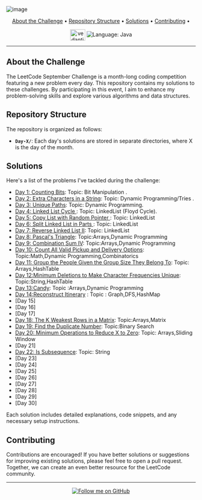 
  ![image](https://github.com/VedantiBhoyar/September2023_Leetcode_Challenge/assets/71519458/cd0f6afd-3a46-4fc5-ac93-c473623d51fa)



<p align="center">
  <a href="#about-the-challenge">About the Challenge</a> •
  <a href="#repository-structure">Repository Structure</a> •
  <a href="#solutions">Solutions</a> •
  <a href="#contributing">Contributing</a> •
</p>

<div align="center">
   <a href="https://www.leetcode.com/vedantibhoyar" target="blank"><img align="center" src="https://raw.githubusercontent.com/rahuldkjain/github-profile-readme-generator/master/src/images/icons/Social/leet-code.svg" alt="vedantibhoyar" height="30" width="40" /></a>
  <img src="https://img.shields.io/badge/Language-Java-orange" alt="Language: Java">
</div>


---

## About the Challenge

The LeetCode September Challenge is a month-long coding competition featuring a new problem every day. This repository contains my solutions to these challenges. By participating in this event, I aim to enhance my problem-solving skills and explore various algorithms and data structures.

## Repository Structure

The repository is organized as follows:

- **`Day-X/`**: Each day's solutions are stored in separate directories, where X is the day of the month.

## Solutions

Here's a list of the problems I've tackled during the challenge:

- [Day 1: Counting Bits](Day1/): Topic: Bit Manipulation .
- [Day 2: Extra Characters in a String](Day2/): Topic: Dynamic Programming/Tries .
- [Day 3: Unique Paths](Day3/): Topic: Dynamic Programming.
- [Day 4: Linked List Cycle ](Day4/): Topic: LinkedList (Floyd Cycle).
- [Day 5: Copy List with Random Pointer ](Day5/): Topic: LinkedList
- [Day 6:  Split Linked List in Parts ](Day6/): Topic: LinkedList
- [Day 7:  Reverse Linked List II](Day7/): Topic: LinkedList
- [Day 8:  Pascal's Triangle](Day8/): Topic:Arrays,Dynamic Programming
- [Day 9: Combination Sum IV](Day9/): Topic:Arrays,Dynamic Programming
- [Day 10: Count All Valid Pickup and Delivery Options](Day9/): Topic:Math,Dynamic Programming,Combinatorics
- [Day 11: Group the People Given the Group Size They Belong To](Day11/): Topic: Arrays,HashTable
- [Day 12:Minimum Deletions to Make Character Frequencies Unique](Day12/): Topic:String,HashTable
- [Day 13:Candy](Day13/): Topic :Arrays,Dynamic Programming
- [Day 14:Reconstruct Itinerary](Day14/) : Topic : Graph,DFS,HashMap
- [Day 15]
- [Day 16]
- [Day 17]
- [Day 18: The K Weakest Rows in a Matrix](Day18/): Topic:Arrays,Matrix
- [Day 19: Find the Duplicate Number](Day19/): Topic:Binary Search
- [Day 20: Minimum Operations to Reduce X to Zero](Day20/): Topic: Arrays,Sliding Window
- [Day 21]
- [Day 22:  Is Subsequence](Day22/): Topic: String
- [Day 23]
- [Day 24]
- [Day 25]
- [Day 26]
- [Day 27]
- [Day 28]
- [Day 29]
- [Day 30]


Each solution includes detailed explanations, code snippets, and any necessary setup instructions.


## Contributing

Contributions are encouraged! If you have better solutions or suggestions for improving existing solutions, please feel free to open a pull request. Together, we can create an even better resource for the LeetCode community.


---

<p align="center">
  <a href="https://github.com/yourusername" target="_blank">
    <img src="https://img.shields.io/github/followers/VedantiBhoyar?style=social" alt="Follow me on GitHub">
  </a>
</p>


